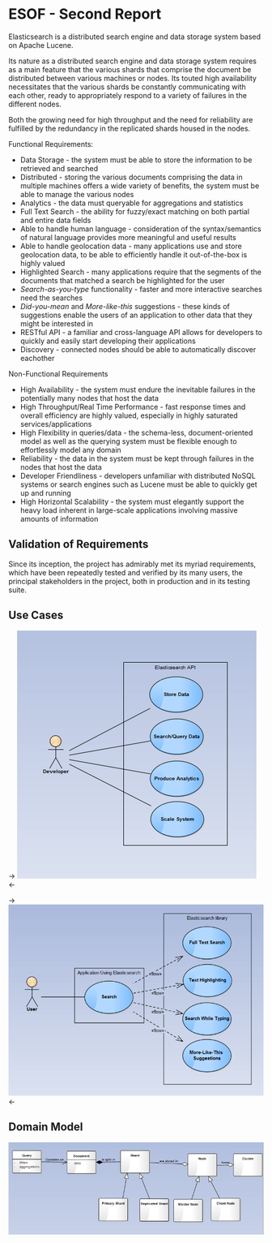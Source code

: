 ESOF - Second Report
====================
Elasticsearch is a distributed search engine and data storage system based on Apache Lucene.

Its nature as a distributed search engine and data storage system requires as a main feature that the various shards that comprise the document be distributed between various machines or nodes. Its touted high availability necessitates that the various shards be constantly communicating with each other, ready to appropriately respond to a variety of failures in the different nodes.

Both the growing need for high throughput and the need for reliability are fulfilled by the redundancy in the replicated shards housed in the nodes.

Functional Requirements:
* Data Storage - the system must be able to store the information to be retrieved and searched
* Distributed - storing the various documents comprising the data in multiple machines offers a wide variety of benefits, the system must be able to manage the various nodes
* Analytics - the data must queryable for aggregations and statistics 
* Full Text Search - the ability for fuzzy/exact matching on both partial and entire data fields 
* Able to handle human language - consideration of the syntax/semantics of natural language provides more meaningful and useful results
* Able to handle geolocation data - many applications use and store geolocation data, to be able to efficiently handle it out-of-the-box is highly valued
* Highlighted Search - many applications require that the segments of the documents that matched a search be highlighted for the user
* *Search-as-you-type* functionality - faster and more interactive searches need the searches 
* *Did-you-mean* and *More-like-this* suggestions - these kinds of suggestions enable the users of an application to other data that they might be interested in
* RESTful API - a familiar and cross-language API allows for developers to quickly and easily start developing their applications
* Discovery - connected nodes should be able to automatically discover eachother

Non-Functional Requirements
* High Availability - the system must endure the inevitable failures in the potentially many nodes that host the data
* High Throughput/Real Time Performance - fast response times and overall efficiency are highly valued, especially in highly saturated services/applications
* High Flexibility in queries/data - the schema-less, document-oriented model as well as the querying system must be flexible enough to effortlessly model any domain 
* Reliability - the data in the system must be kept through failures in the nodes that host the data
* Developer Friendliness - developers unfamiliar with distributed NoSQL systems or search engines such as Lucene must be able to quickly get up and running
* High Horizontal Scalability - the system must elegantly support the heavy load inherent in large-scale applications involving massive amounts of information

Validation of Requirements
--------------------------
Since its inception, the project has admirably met its myriad requirements, which have been repeatedly tested and verified by its many users, the principal stakeholders in the project, both in production and in its testing suite.

Use Cases
---------
-> ![Developer Use Cases](use_case_1.PNG "Developer Use Cases") <-

-> ![User Use Cases](use_case_2.PNG "User Use Cases") <-

Domain Model
------------
![Elasticsearch domain model](domain_model.PNG "Elasticsearch domain model")




